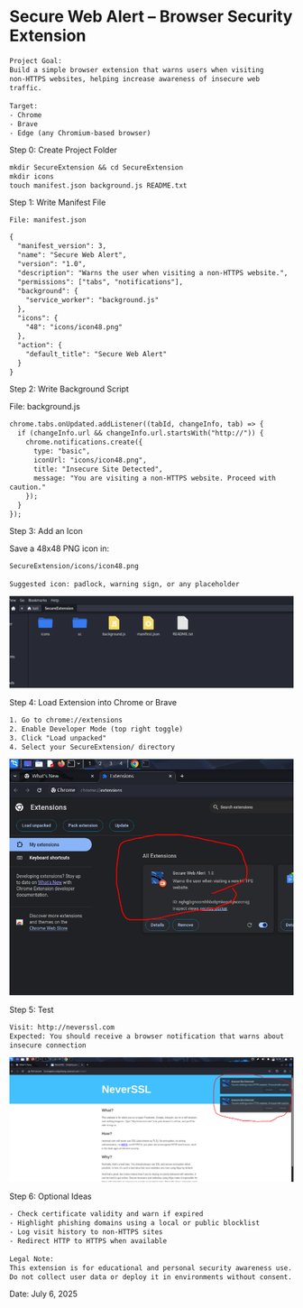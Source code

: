 # Secure Web Alert – Browser Security Extension
```
Project Goal:
Build a simple browser extension that warns users when visiting 
non-HTTPS websites, helping increase awareness of insecure web traffic.

Target:
- Chrome
- Brave
- Edge (any Chromium-based browser)
```

Step 0: Create Project Folder
```
mkdir SecureExtension && cd SecureExtension
mkdir icons
touch manifest.json background.js README.txt
```

Step 1: Write Manifest File
```
File: manifest.json
```
```
{
  "manifest_version": 3,
  "name": "Secure Web Alert",
  "version": "1.0",
  "description": "Warns the user when visiting a non-HTTPS website.",
  "permissions": ["tabs", "notifications"],
  "background": {
    "service_worker": "background.js"
  },
  "icons": {
    "48": "icons/icon48.png"
  },
  "action": {
    "default_title": "Secure Web Alert"
  }
}
```

Step 2: Write Background Script

File: background.js
```
chrome.tabs.onUpdated.addListener((tabId, changeInfo, tab) => {
  if (changeInfo.url && changeInfo.url.startsWith("http://")) {
    chrome.notifications.create({
      type: "basic",
      iconUrl: "icons/icon48.png",
      title: "Insecure Site Detected",
      message: "You are visiting a non-HTTPS website. Proceed with caution."
    });
  }
});
```

Step 3: Add an Icon

Save a 48x48 PNG icon in:
```
SecureExtension/icons/icon48.png

Suggested icon: padlock, warning sign, or any placeholder
```
![Browser Security Extension](https://raw.githubusercontent.com/mchyasn/cyber-Projs-beginner-to-advanced/main/BeginnerProjects/SecureExtension/screenshots/1.png)


Step 4: Load Extension into Chrome or Brave
```
1. Go to chrome://extensions
2. Enable Developer Mode (top right toggle)
3. Click "Load unpacked"
4. Select your SecureExtension/ directory
```
![Extension Security Scan](https://raw.githubusercontent.com/mchyasn/cyber-Projs-beginner-to-advanced/main/BeginnerProjects/SecureExtension/screenshots/2.png)

Step 5: Test
```
Visit: http://neverssl.com
Expected: You should receive a browser notification that warns about insecure connection
```
![Extension Threat Detection](https://raw.githubusercontent.com/mchyasn/cyber-Projs-beginner-to-advanced/main/BeginnerProjects/SecureExtension/screenshots/3.png)

Step 6: Optional Ideas
```
- Check certificate validity and warn if expired
- Highlight phishing domains using a local or public blocklist
- Log visit history to non-HTTPS sites
- Redirect HTTP to HTTPS when available

Legal Note:
This extension is for educational and personal security awareness use. Do not collect user data or deploy it in environments without consent.
```


Date: July 6, 2025
